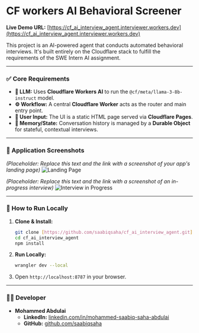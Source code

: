 # CF workers AI Behavioral Screener

**Live Demo URL:** [https://cf_ai_interview_agent.interviewer.workers.dev](https://cf_ai_interview_agent.interviewer.workers.dev)

This project is an AI-powered agent that conducts automated behavioral interviews. It's built entirely on the Cloudflare stack to fulfill the requirements of the SWE Intern AI assignment.

---

### ✅ Core Requirements

* **🧠 LLM:** Uses **Cloudflare Workers AI** to run the `@cf/meta/llama-3-8b-instruct` model.
* **⚙️ Workflow:** A central **Cloudflare Worker** acts as the router and main entry point.
* **💬 User Input:** The UI is a static HTML page served via **Cloudflare Pages**.
* **💾 Memory/State:** Conversation history is managed by a **Durable Object** for stateful, contextual interviews.

---

### 📸 Application Screenshots

*(Placeholder: Replace this text and the link with a screenshot of your app's landing page)*
![Landing Page](https://i.imgur.com/your-screenshot-url-1.png)

*(Placeholder: Replace this text and the link with a screenshot of an in-progress interview)*
![Interview in Progress](https://i.imgur.com/your-screenshot-url-2.png)

---

### 🚀 How to Run Locally

1.  **Clone & Install:**
    ```bash
    git clone [https://github.com/saabiqsaha/cf_ai_interview_agent.git](https://github.com/saabiqsaha/cf_ai_interview_agent.git)
    cd cf_ai_interview_agent
    npm install
    ```
2.  **Run Locally:**
    ```bash
    wrangler dev --local
    ```
3.  Open `http://localhost:8787` in your browser.

---

### 👨‍💻 Developer

* **Mohammed Abdulai**
    * **LinkedIn:** [linkedin.com/in/mohammed-saabiq-saha-abdulai](https://www.linkedin.com/in/mohammed-saabiq-saha-abdulai-099b00257/)
    * **GitHub:** [github.com/saabiqsaha](https://github.com/saabiqsaha)
